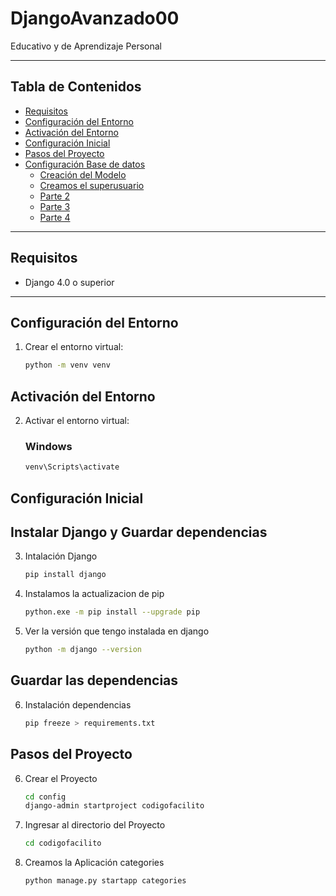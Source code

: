 # DjangoAvanzado00
Educativo y de Aprendizaje Personal

---
## Tabla de Contenidos
- [Requisitos](#requisitos)
- [Configuración del Entorno](#configuración-del-entorno)
- [Activación del Entorno](#Activación-del-Entorno)
- [Configuración Inicial](#configuración-inicial)
- [Pasos del Proyecto](#pasos-del-proyecto)
- [Configuración Base de datos](#configuración-Base-de-datos)
  - [Creación del Modelo ](#creación-del-modelo)
  - [Creamos el superusuario](#creamos-el-superusuario)
  - [Parte 2](#parte-2)
  - [Parte 3](#parte-3)
  - [Parte 4](#parte-4)
---

## Requisitos
- Django 4.0 o superior
---


## Configuración del Entorno

1. Crear el entorno virtual:
   ```bash
   python -m venv venv


## Activación del Entorno

2. Activar el entorno virtual:
    ### Windows
    ```bash
    venv\Scripts\activate

## Configuración Inicial
## Instalar Django y Guardar dependencias

3. Intalación Django 
    ```bash
    pip install django

4. Instalamos la actualizacion de pip
    ```bash
    python.exe -m pip install --upgrade pip

5. Ver la versión que tengo instalada en django 
    ```bash
    python -m django --version
## Guardar las dependencias
6. Instalación dependencias
    ```bash
   pip freeze > requirements.txt

## Pasos del Proyecto

6. Crear el Proyecto
    ```bash
    cd config
    django-admin startproject codigofacilito

7. Ingresar al directorio del Proyecto
    ```bash
    cd codigofacilito

8. Creamos la Aplicación categories
    ```bash
   python manage.py startapp categories

